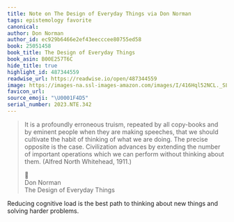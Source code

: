```yaml
---
title: Note on The Design of Everyday Things via Don Norman
tags: epistemology favorite
canonical:
author: Don Norman
author_id: ec929b6466e2ef43eecccee80755ed58
book: 25051458
book_title: The Design of Everyday Things
book_asin: B00E257T6C
hide_title: true
highlight_id: 487344559
readwise_url: https://readwise.io/open/487344559
image: https://images-na.ssl-images-amazon.com/images/I/416Hql52NCL._SL200_.jpg
favicon_url:
source_emoji: "\U0001F4D5"
serial_number: 2023.NTE.342
---
```

> It is a profoundly erroneous truism, repeated by all copy-books and by eminent people when they are making speeches, that we should cultivate the habit of thinking of what we are doing. The precise opposite is the case. Civilization advances by extending the number of important operations which we can perform without thinking about them. (Alfred North Whitehead, 1911.)
> <div class="quoteback-footer"><div class="quoteback-avatar"><span class="mini-emoji"> 📕</span></div><div class="quoteback-metadata"><div class="metadata-inner"><span style="display:none">FROM:</span><div aria-label="Don Norman" class="quoteback-author"> Don Norman</div><div aria-label="The Design of Everyday Things" class="quoteback-title"> The Design of Everyday Things</div></div></div></div>

Reducing cognitive load is the best path to thinking about new things and solving harder problems.
